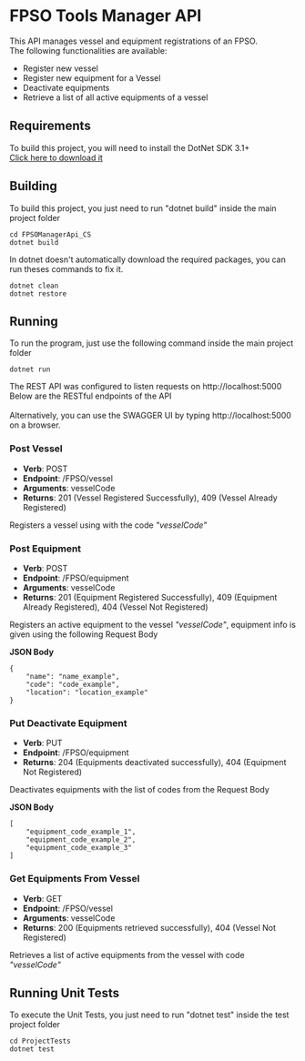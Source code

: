 # FPSO Tools Manager API

This API manages vessel and equipment registrations of an FPSO.\
The following functionalities are available:

* Register new vessel
* Register new equipment for a Vessel
* Deactivate equipments
* Retrieve a list of all active equipments of a vessel

## Requirements

To build this project, you will need to install the DotNet SDK 3.1+ \
[Click here to download it](https://dotnet.microsoft.com/download/dotnet-core/3.1)

## Building

To build this project, you just need to run "dotnet build" inside the main project folder

```
cd FPSOManagerApi_CS
dotnet build
```

In dotnet doesn't automatically download the required packages, you can run theses commands to fix it.

```
dotnet clean
dotnet restore
```

## Running

To run the program, just use the following command inside the main project folder

```
dotnet run
```

The REST API was configured to listen requests on http://localhost:5000 \
Below are the RESTful endpoints of the API\
\
Alternatively, you can use the SWAGGER UI by typing http://localhost:5000 on a browser.

### Post Vessel

* **Verb**: POST
* **Endpoint**: /FPSO/vessel
* **Arguments**: vesselCode
* **Returns**: 201 (Vessel Registered Successfully), 409 (Vessel Already Registered)

Registers a vessel using with the code *"vesselCode"*

### Post Equipment

* **Verb**: POST
* **Endpoint**: /FPSO/equipment
* **Arguments**: vesselCode
* **Returns**: 201 (Equipment Registered Successfully), 409 (Equipment Already Registered), 404 (Vessel Not Registered)

Registers an active equipment to the vessel *"vesselCode"*, equipment info is given using the following Request Body

**JSON Body**
```
{
    "name": "name_example",
    "code": "code_example",
    "location": "location_example"
}
```

### Put Deactivate Equipment

* **Verb**: PUT
* **Endpoint**: /FPSO/equipment
* **Returns**: 204 (Equipments deactivated successfully), 404 (Equipment Not Registered)

Deactivates equipments with the list of codes from the Request Body

**JSON Body**
```
[
    "equipment_code_example_1",
    "equipment_code_example_2",
    "equipment_code_example_3"
]
```

### Get Equipments From Vessel

* **Verb**: GET
* **Endpoint**: /FPSO/vessel
* **Arguments**: vesselCode
* **Returns**: 200 (Equipments retrieved successfully), 404 (Vessel Not Registered)

Retrieves a list of active equipments from the vessel with code *"vesselCode"*

## Running Unit Tests

To execute the Unit Tests, you just need to run "dotnet test" inside the test project folder

```
cd ProjectTests
dotnet test
```
